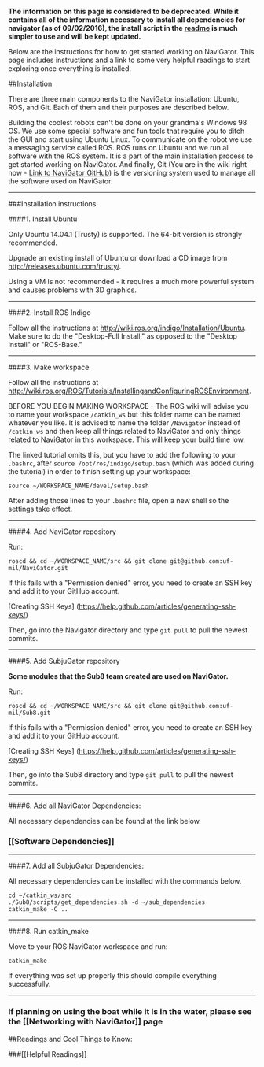 **The information on this page is considered to be deprecated. While it contains all of the information necessary to install all dependencies for navigator (as of 09/02/2016), the install script in the [readme](https://github.com/uf-mil/Navigator/blob/master/readme.md) is much simpler to use and will be kept updated.**

Below are the instructions for how to get started working on NaviGator. This page includes instructions and a link to some very helpful readings to start exploring once everything is installed.

##Installation

There are three main components to the NaviGator installation: Ubuntu, ROS, and Git. Each of them and their purposes are described below. 

Building the coolest robots can't be done on your grandma's Windows 98 OS. We use some special software and fun tools that require you to ditch the GUI and start using Ubuntu Linux. To communicate on the robot we use a messaging service called ROS. ROS runs on Ubuntu and we run all software with the ROS system. It is a part of the main installation process to get started working on NaviGator. And finally, Git (You are in the wiki right now - [Link to NaviGator GitHub](https://github.com/uf-mil/Navigator)) is the versioning system used to manage all the software used on NaviGator. 
_______________________________________________________________________________________

###Installation instructions

####1. Install Ubuntu


Only Ubuntu 14.04.1 (Trusty) is supported.
The 64-bit version is strongly recommended.

Upgrade an existing install of Ubuntu or download a CD image from 
http://releases.ubuntu.com/trusty/.

Using a VM is not recommended - it requires a much more powerful system 
and causes problems with 3D graphics.
_______________________________________________________________________________________

####2. Install ROS Indigo

Follow all the instructions at 
http://wiki.ros.org/indigo/Installation/Ubuntu. Make sure to do the 
"Desktop-Full Install," as opposed to the "Desktop Install" or 
"ROS-Base."
_______________________________________________________________________________________

####3. Make workspace

Follow all the instructions at 
http://wiki.ros.org/ROS/Tutorials/InstallingandConfiguringROSEnvironment.

BEFORE YOU BEGIN MAKING WORKSPACE - The ROS wiki will advise you to name your 
workspace `/catkin_ws` but this folder name can be named whatever you like. It
is advised to name the folder `/Navigator` instead of `/catkin_ws` and then keep 
all things related to NaviGator and only things related to NaviGator in this
workspace. This will keep your build time low. 

The linked tutorial omits this, but you have to add the following to your
`.bashrc`, after `source /opt/ros/indigo/setup.bash` (which was added during
the tutorial) in order to finish setting up your workspace:

    source ~/WORKSPACE_NAME/devel/setup.bash

After adding those lines to your `.bashrc` file, open a new shell so the
settings take effect.
_______________________________________________________________________________________

####4. Add NaviGator repository

Run:

    roscd && cd ~/WORKSPACE_NAME/src && git clone git@github.com:uf-mil/NaviGator.git

If this fails with a "Permission denied" error, you need to create an SSH key and
add it to your GitHub account.

[Creating SSH Keys] (https://help.github.com/articles/generating-ssh-keys/)

Then, go into the Navigator directory and type `git pull` to pull the newest commits.
_______________________________________________________________________________________


####5. Add SubjuGator repository

**Some modules that the Sub8 team created are used on NaviGator.**

Run:

    roscd && cd ~/WORKSPACE_NAME/src && git clone git@github.com:uf-mil/Sub8.git

If this fails with a "Permission denied" error, you need to create an SSH key and
add it to your GitHub account.

[Creating SSH Keys] (https://help.github.com/articles/generating-ssh-keys/)

Then, go into the Sub8 directory and type `git pull` to pull the newest commits.
_______________________________________________________________________________________

####6. Add all NaviGator Dependencies:

All necessary dependencies can be found at the link below.

### [[Software Dependencies]]
_______________________________________________________________________________________

####7. Add all SubjuGator Dependencies:

All necessary dependencies can be installed with the commands below.

    cd ~/catkin_ws/src
    ./Sub8/scripts/get_dependencies.sh -d ~/sub_dependencies
    catkin_make -C ..
_______________________________________________________________________________________


####8. Run catkin_make

Move to your ROS NaviGator workspace and run: 

    catkin_make

If everything was set up properly this should compile everything successfully.
_______________________________________________________________________________________

### **If planning on using the boat while it is in the water, please see the [[Networking with NaviGator]] page**

##Readings and Cool Things to Know:

###[[Helpful Readings]]




  
